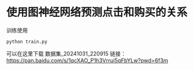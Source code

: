# 使用图神经网络预测点击和购买的关系

训练使用
```shell
python train.py
```

可以在这里下载 数据集_20241031_220915
链接：https://pan.baidu.com/s/1qcXAO_P1h3Vrrui5qFbYLw?pwd=6f3m 